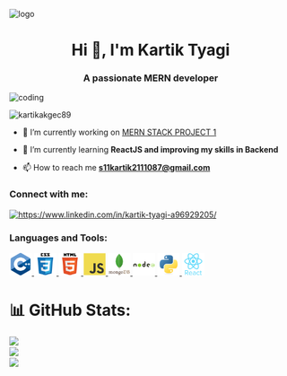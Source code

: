 ![logo](https://github.com/KartikAKGEC89/KartikAKGEC89/blob/main/Black%20Red%20Modern%20Gaming%20Channel%20Banner%20Landscape%20(2).png)
<h1 align="center">Hi 👋, I'm Kartik Tyagi</h1>
<h3 align="center">A passionate MERN developer</h3>

<img aling="left" alt="coding" width="400" src="https://camo.githubusercontent.com/3422dd10d90be0bf50803d4b633d09f88fd8c1c91366d984d2dd85b759aea4d9/68747470733a2f2f6d656469612e74656e6f722e636f6d2f336254785a34486472797341414141642f706978656c732d6e656f6e2e676966">

<p align="left"> <img src="https://komarev.com/ghpvc/?username=kartikakgec89&label=Profile%20views&color=0e75b6&style=flat" alt="kartikakgec89" /> </p>

- 🔭 I’m currently working on [MERN STACK PROJECT 1](https://github.com/KartikAKGEC89/MERNPROJECT1)

- 🌱 I’m currently learning **ReactJS and improving my skills in Backend**

- 📫 How to reach me **s11kartik2111087@gmail.com**

<h3 align="left">Connect with me:</h3>
<p align="left">
<a href="https://linkedin.com/in/https://www.linkedin.com/in/kartik-tyagi-a96929205/" target="blank"><img align="center" src="https://raw.githubusercontent.com/rahuldkjain/github-profile-readme-generator/master/src/images/icons/Social/linked-in-alt.svg" alt="https://www.linkedin.com/in/kartik-tyagi-a96929205/" height="30" width="40" /></a>
</p>

<h3 align="left">Languages and Tools:</h3>
<p align="left"> <a href="https://www.w3schools.com/cpp/" target="_blank" rel="noreferrer"> <img src="https://raw.githubusercontent.com/devicons/devicon/master/icons/cplusplus/cplusplus-original.svg" alt="cplusplus" width="40" height="40"/> </a> <a href="https://www.w3schools.com/css/" target="_blank" rel="noreferrer"> <img src="https://raw.githubusercontent.com/devicons/devicon/master/icons/css3/css3-original-wordmark.svg" alt="css3" width="40" height="40"/> </a> <a href="https://www.w3.org/html/" target="_blank" rel="noreferrer"> <img src="https://raw.githubusercontent.com/devicons/devicon/master/icons/html5/html5-original-wordmark.svg" alt="html5" width="40" height="40"/> </a> <a href="https://developer.mozilla.org/en-US/docs/Web/JavaScript" target="_blank" rel="noreferrer"> <img src="https://raw.githubusercontent.com/devicons/devicon/master/icons/javascript/javascript-original.svg" alt="javascript" width="40" height="40"/> </a> <a href="https://www.mongodb.com/" target="_blank" rel="noreferrer"> <img src="https://raw.githubusercontent.com/devicons/devicon/master/icons/mongodb/mongodb-original-wordmark.svg" alt="mongodb" width="40" height="40"/> </a> <a href="https://nodejs.org" target="_blank" rel="noreferrer"> <img src="https://raw.githubusercontent.com/devicons/devicon/master/icons/nodejs/nodejs-original-wordmark.svg" alt="nodejs" width="40" height="40"/> </a> <a href="https://www.python.org" target="_blank" rel="noreferrer"> <img src="https://raw.githubusercontent.com/devicons/devicon/master/icons/python/python-original.svg" alt="python" width="40" height="40"/> </a> <a href="https://reactjs.org/" target="_blank" rel="noreferrer"> <img src="https://raw.githubusercontent.com/devicons/devicon/master/icons/react/react-original-wordmark.svg" alt="react" width="40" height="40"/> </a> </p>

# 📊 GitHub Stats:
![](https://github-readme-stats.vercel.app/api?username=KartikAKGEC89&theme=radical&hide_border=false&include_all_commits=false&count_private=false)<br/>
![](https://github-readme-streak-stats.herokuapp.com/?user=KartikAKGEC89&theme=radical&hide_border=false)<br/>
![](https://github-readme-stats.vercel.app/api/top-langs/?username=KartikAKGEC89&theme=radical&hide_border=false&include_all_commits=false&count_private=false&layout=compact)

